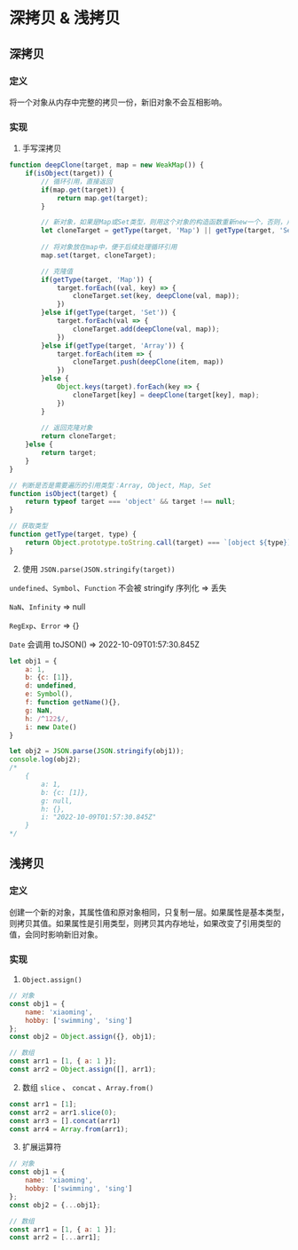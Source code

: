 # 深拷贝 & 浅拷贝

## 深拷贝

### 定义

将一个对象从内存中完整的拷贝一份，新旧对象不会互相影响。

### 实现

1. 手写深拷贝

```js
function deepClone(target, map = new WeakMap()) {
    if(isObject(target)) {
        // 循环引用，直接返回
        if(map.get(target)) {
            return map.get(target);
        }

        // 新对象，如果是Map或Set类型，则用这个对象的构造函数重新new一个，否则，用Object.create创建一个干净的对象，并设置原型为这个对象的构造函数的原型。
        let cloneTarget = getType(target, 'Map') || getType(target, 'Set') ? new target.constructor() : Object.create(target.constructor.prototype);
        
        // 将对象放在map中，便于后续处理循环引用 
        map.set(target, cloneTarget);

        // 克隆值
        if(getType(target, 'Map')) {
            target.forEach((val, key) => {
                cloneTarget.set(key, deepClone(val, map));
            })
        }else if(getType(target, 'Set')) {
            target.forEach(val => {
                cloneTarget.add(deepClone(val, map));
            })
        }else if(getType(target, 'Array')) {
            target.forEach(item => {
                cloneTarget.push(deepClone(item, map))
            })
        }else {
            Object.keys(target).forEach(key => {
                cloneTarget[key] = deepClone(target[key], map);
            })
        }
        
        // 返回克隆对象
        return cloneTarget;
    }else {
        return target;
    }
}

// 判断是否是需要遍历的引用类型：Array, Object, Map, Set
function isObject(target) {
    return typeof target === 'object' && target !== null;
}

// 获取类型
function getType(target, type) {
    return Object.prototype.toString.call(target) === `[object ${type}]`;
}
```

2. 使用 `JSON.parse(JSON.stringify(target))`  

`undefined`、`Symbol`、`Function` 不会被 stringify 序列化 => 丢失  

`NaN`、`Infinity` => null  

`RegExp`、`Error` => {}

`Date` 会调用 toJSON() =>  2022-10-09T01:57:30.845Z

```js
let obj1 = { 
    a: 1, 
    b: {c: [1]}, 
    d: undefined, 
    e: Symbol(), 
    f: function getName(){}, 
    g: NaN, 
    h: /^122$/, 
    i: new Date()
}

let obj2 = JSON.parse(JSON.stringify(obj1));
console.log(obj2);
/*
    {
        a: 1, 
        b: {c: [1]}, 
        g: null, 
        h: {}, 
        i: "2022-10-09T01:57:30.845Z"
    }
*/

```

## 浅拷贝

### 定义

创建一个新的对象，其属性值和原对象相同，只复制一层。如果属性是基本类型，则拷贝其值。如果属性是引用类型，则拷贝其内存地址，如果改变了引用类型的值，会同时影响新旧对象。

### 实现

1. `Object.assign()`

```js
// 对象
const obj1 = {
    name: 'xiaoming',
    hobby: ['swimming', 'sing']
};
const obj2 = Object.assign({}, obj1);

// 数组
const arr1 = [1, { a: 1 }];
const arr2 = Object.assign([], arr1);
```

2. 数组 `slice` 、 `concat` 、`Array.from()`

```js
const arr1 = [1];
const arr2 = arr1.slice(0);
const arr3 = [].concat(arr1)
const arr4 = Array.from(arr1);
```

3. 扩展运算符

```js
// 对象
const obj1 = {
    name: 'xiaoming',
    hobby: ['swimming', 'sing']
};
const obj2 = {...obj1};

// 数组
const arr1 = [1, { a: 1 }];
const arr2 = [...arr1];
```